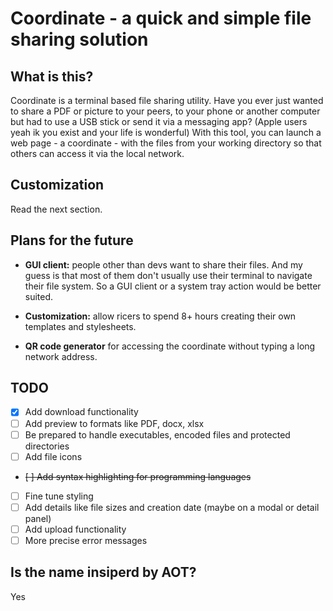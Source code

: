 # Coordinate - a quick and simple file sharing solution

<!-- Logo -->

## What is this?

Coordinate is a terminal based file sharing utility. Have you ever just wanted to share a PDF or picture to your peers, to your phone or another computer but had to use a USB stick or send it via a messaging app? (Apple users yeah ik you exist and your life is wonderful) With this tool, you can launch a web page - a coordinate - with the files from your working directory so that others can access it via the local network.

<!-- ## Usage -->

## Customization

Read the next section.

## Plans for the future

- **GUI client:** people other than devs want to share their files. And my guess is that most of them don't usually use their terminal to navigate their file system. So a GUI client or a system tray action would be better suited.

- **Customization:** allow ricers to spend 8+ hours creating their own templates and stylesheets.

- **QR code generator** for accessing the coordinate without typing a long network address.

## TODO

- [x] Add download functionality
- [ ] Add preview to formats like PDF, docx, xlsx
- [ ] Be prepared to handle executables, encoded files and protected directories
- [ ] Add file icons
- ~~[ ] Add syntax highlighting for programming languages~~
- [ ] Fine tune styling
- [ ] Add details like file sizes and creation date (maybe on a modal or detail panel)
- [ ] Add upload functionality
- [ ] More precise error messages

## Is the name insiperd by AOT?

Yes
